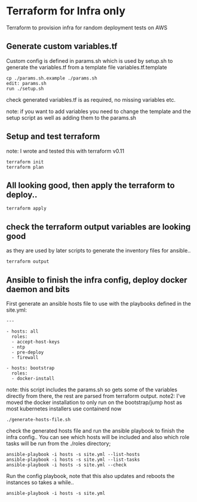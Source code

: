 # Terraform for Infra only
Terraform to provision infra for random deployment tests on AWS

## Generate custom variables.tf
Custom config is defined in params.sh which is used by setup.sh to generate the variables.tf from a template file variables.tf.template
```
cp ./params.sh.example ./params.sh
edit: params.sh
run ./setup.sh
```
check generated variables.tf is as required, no missing variables etc.

note: if you want to add variables you need to change the template and the setup script as well as adding them to the params.sh


## Setup and test terraform

note: I wrote and tested this with terraform v0.11

```
terraform init
terraform plan
```

## All looking good, then apply the terraform to deploy..

```
terraform apply
```

## check the terraform output variables are looking good
as they are used by later scripts to generate the inventory files for ansible..

```
terraform output
```

## Ansible to finish the infra config, deploy docker daemon and bits
First generate an ansible hosts file to use with the playbooks defined in the site.yml:
```
---

- hosts: all
  roles:
  - accept-host-keys
  - ntp
  - pre-deploy
  - firewall

- hosts: bootstrap
  roles:
  - docker-install
```
note: this script includes the params.sh so gets some of the variables directly from there, the rest are parsed from terraform output.
note2: I've moved the docker installation to only run on the bootstrap/jump host as most kubernetes installers use containerd now

```
./generate-hosts-file.sh
```
check the generated hosts file and run the ansible playbook to finish the infra config..
You can see which hosts will be included and also which role tasks will be run from the ./roles directory;
```
ansible-playbook -i hosts -s site.yml --list-hosts
ansible-playbook -i hosts -s site.yml --list-tasks
ansible-playbook -i hosts -s site.yml --check
```

Run the config playbook, note that this also updates and reboots the instances so takes a while..
```
ansible-playbook -i hosts -s site.yml
```





